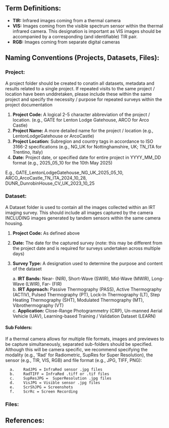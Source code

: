 ## Term Definitions:


- **TIR:** Infrared images coming from a thermal camera
- **VIS:** Images coming from the visible spectrum sensor within the thermal infrared camera. This designation is important as VIS images should be accompanied by a corresponding (and identifiable) TIR pair. 
- **RGB:** Images coming from separate digital cameras 

## **Naming Conventions (Projects, Datasets, Files):**

### Project: 

A project folder should be created to conatin all datasets, metadata and results related to a single project. If repeated visits to the same project / location have been unddretaken, please include these within the same project and specify the necessity / purpose for repeated surveys within the project documentation

1. **Project Code:** A logical 2-5 character abbreviation of the project / location. (e.g., GATE for Lenton Lodge Gatehouse, ARCO for Arco Castle)
2. **Project Name:** A more detailed name for the project / location (e.g., LentonLodgeGatehouse or ArcoCastle)
3. **Project Location:** Subregion and country tags in accordance to ISO 3166-2 specifications (e.g., NG_UK for Nottinghamshire, UK; TN_ITA for Trentino, Italy)
4. **Date:** Project date, or specified date for entire project in YYYY_MM_DD format (e.g., 2025_05_10 for the 10th May 2025)

E.g., GATE_LentonLodgeGatehouse_NG_UK_2025_05_10, ARCO_ArcoCastle_TN_ITA_2024_10_28, DUNR_DunrobinHouse_CV_UK_2023_10_25

### Dataset:

A Dataset folder is used to contain all the images collected within an IRT imaging survey. This should include all images captured by the camera INCLUDING images generated by tandem sensors within the same camera housing. 

1. **Project Code:** As defined above  
2. **Date:** The date for the captured survey (note: this may be different from the project date and is required for surveys undertaken across multiple days)  
3. **Survey Type:** A designation used to determine the purpose and content of the dataset  
   
      a. **IRT Bands:** Near- (NIR), Short-Wave (SWIR), Mid-Wave (MWIR), Long-Wave (LWIR), Far- (FIR)  
      b. **IRT Approach:** Passive Thermography (PASS), Active Thermography (ACTIV), Pulsed Thermography (PT), Lock-In Thermography (LT), Step Heating Thermography (SHT), Modulated Thermography (MT), Vibrothermography (VT)  
      c. **Application:** Close-Range Photogrammetry (CRP), Un-manned Aerial Vehicle (UAV), Learning-based Training / Validation Dataset (LEARN)

#### Sub Folders:

If a thermal camera allows for multiple file formats, images and previewes to be capture simultaneously, separated sub-folders should be specified. Although this will be camera specific, we recommend specifying the modality (e.g., 'Rad' for Radiometric, SupRes for Super Resolution), the sensor (e.g., TIR, VIS, RGB) and file format (e.g., JPG, TIFF, PNG):

      a.    RadJPG = InfraRed sensor .jpg files
      b.    RadTIFF = InfraRed .tiff or .tif files
      c.    SupResJPG =  SuperResolution .jpg files
      d.    VisJPG = Visible sensor .jpg files
      e.    ScrShJPG = Screenshots 
      f.    ScrRc = Screen Recording

### Files:


##  References:


